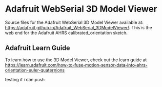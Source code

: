 # Adafruit WebSerial 3D Model Viewer
Source files for the Adafruit WebSerial 3D Model Viewer available at: https://adafruit.github.io/Adafruit_WebSerial_3DModelViewer/. This is the web end for the Adafruit AHRS calibrated_orientation sketch.

## Adafruit Learn Guide
To learn how to use the 3D Model Viewer, check out the learn guide at https://learn.adafruit.com/how-to-fuse-motion-sensor-data-into-ahrs-orientation-euler-quaternions

testing if i can push
